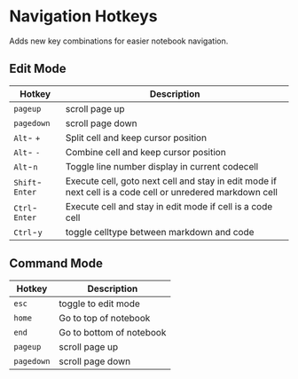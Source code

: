Navigation Hotkeys
==================

Adds new key combinations for easier notebook navigation.

Edit Mode
---------

| Hotkey          | Description                                               |
|-----------------|-----------------------------------------------------------|
| `pageup`        | scroll page up                                            |
| `pagedown`      | scroll page down                                          |
| `Alt`- `+`      | Split cell and keep cursor position                       |
| `Alt`- `-`      | Combine cell and keep cursor position                     |
| `Alt`-`n`       | Toggle line number display in current codecell            |
| `Shift`-`Enter` | Execute cell, goto next cell and stay in edit mode if next cell is a code cell or unredered markdown cell |
| `Ctrl`-`Enter`  | Execute cell and stay in edit mode if cell is a code cell |
| `Ctrl`-`y`      | toggle celltype between markdown and code                 |


Command Mode
------------

| Hotkey     | Description              |
|------------|--------------------------|
| `esc`      | toggle to edit mode      |
| `home`     | Go to top of notebook    |
| `end`      | Go to bottom of notebook |
| `pageup`   | scroll page up           |
| `pagedown` | scroll page down         |
